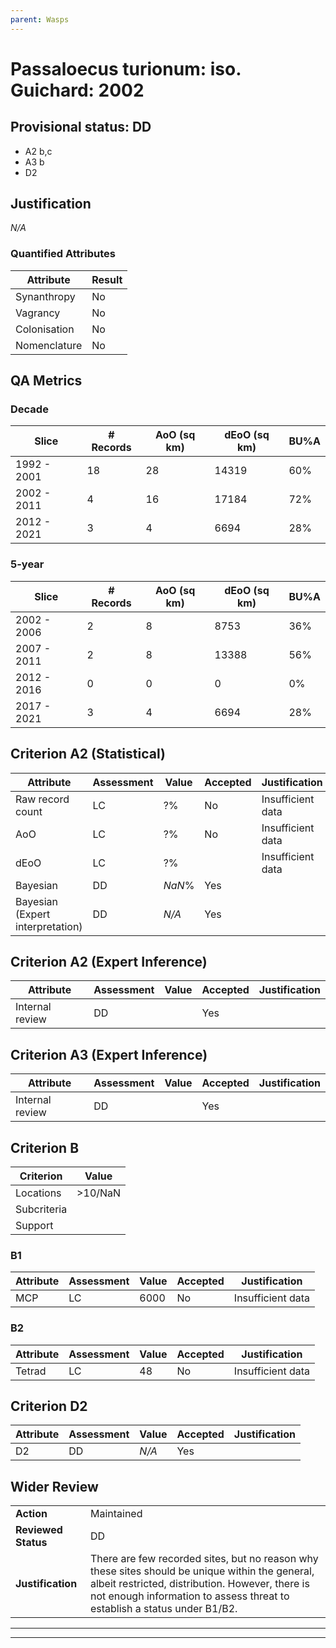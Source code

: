 ```yaml
---
parent: Wasps
---
```

# Passaloecus turionum: iso. Guichard: 2002
## Provisional status: DD
- A2 b,c
- A3 b
- D2

## Justification
*N/A*
### Quantified Attributes
|Attribute|Result|
|---|---|
|Synanthropy|No|
|Vagrancy|No|
|Colonisation|No|
|Nomenclature|No|
## QA Metrics
### Decade
| Slice | # Records | AoO (sq km) | dEoO (sq km) |BU%A |
|---|---|---|---|---|
|1992 - 2001|18|28|14319|60%|
|2002 - 2011|4|16|17184|72%|
|2012 - 2021|3|4|6694|28%|
### 5-year
| Slice | # Records | AoO (sq km) | dEoO (sq km) |BU%A |
|---|---|---|---|---|
|2002 - 2006|2|8|8753|36%|
|2007 - 2011|2|8|13388|56%|
|2012 - 2016|0|0|0|0%|
|2017 - 2021|3|4|6694|28%|
## Criterion A2 (Statistical)
|Attribute|Assessment|Value|Accepted|Justification
|---|---|---|---|---|
|Raw record count|LC|?%|No|Insufficient data|
|AoO|LC|?%|No|Insufficient data|
|dEoO|LC|?%||Insufficient data|
|Bayesian|DD|*NaN*%|Yes||
|Bayesian (Expert interpretation)|DD|*N/A*|Yes||
## Criterion A2 (Expert Inference)
|Attribute|Assessment|Value|Accepted|Justification
|---|---|---|---|---|
|Internal review|DD||Yes||
## Criterion A3 (Expert Inference)
|Attribute|Assessment|Value|Accepted|Justification
|---|---|---|---|---|
|Internal review|DD||Yes||
## Criterion B
|Criterion| Value|
|---|---|
|Locations|>10/NaN|
|Subcriteria||
|Support||
### B1
|Attribute|Assessment|Value|Accepted|Justification
|---|---|---|---|---|
|MCP|LC|6000|No|Insufficient data|
### B2
|Attribute|Assessment|Value|Accepted|Justification
|---|---|---|---|---|
|Tetrad|LC|48|No|Insufficient data|
## Criterion D2
|Attribute|Assessment|Value|Accepted|Justification
|---|---|---|---|---|
|D2|DD|*N/A*|Yes||
## Wider Review
|  |  |
|---|---|
|**Action**|Maintained|
|**Reviewed Status**|DD|
|**Justification**|There are few recorded sites, but no reason why these sites should be unique within the general, albeit restricted, distribution. However, there is not enough information to assess threat to establish a status under B1/B2.|
---
 ---
 <br><br>
 
